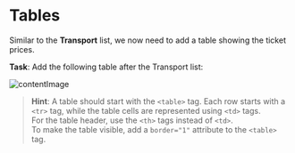 # Tables

Similar to the **Transport** list, we now need to add a table showing the ticket prices.

**Task**: Add the following table after the Transport list:

![contentImage](https://api.sololearn.com/DownloadFile?id=4756)

>**Hint**: A table should start with the `<table>` tag. Each row starts with a `<tr>` tag, while the table cells are represented using `<td>` tags.  
For the table header, use the `<th>` tags instead of `<td>`.  
To make the table visible, add a `border="1"` attribute to the `<table>` tag.
